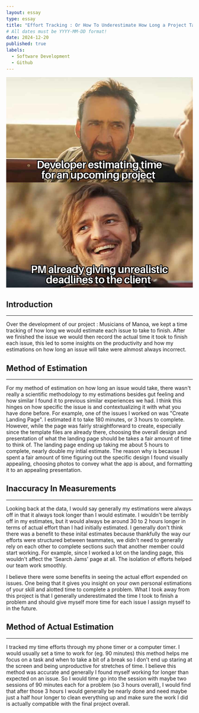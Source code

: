 ```yaml
---
layout: essay
type: essay
title: "Effort Tracking : Or How To Underestimate How Long a Project Takes"
# All dates must be YYYY-MM-DD format!
date: 2024-12-20
published: true
labels:
  - Software Development
  - Github
---
```



<div style="text-align: center;">
  <img class="img-fluid" src="../img/effort-meme2.jpg" alt="Effort Meme">
</div>


## Introduction

<hr>

Over the development of our project : Musicians of Manoa, we kept a time tracking of how long we would estimate each issue to take to finish. After we finished the issue we would then record the actual time it took to finish each issue, this led to some insights on the productivity and how my estimations on how long an issue will take were alnmost always incorrect.

## Method of Estimation

<hr>

For my method of estimation on how long an issue would take, there wasn't really a scientific methodology to my estimations besides gut feeling and how similar I found it to previous similar experiences we had. I think this hinges on how specific the issue is and contextualizing it with what you have done before. For example, one of the issues I worked on was "Create Landing Page". I estimated it to take 180 minutes, or 3 hours to complete. However, while the page was fairly straightforward to create, especially since the template files are already there, choosing the overall design and presentation of what the landing page should be takes a fair amount of time to think of. The landing page ending up taking me about 5 hours to complete, nearly double my intial estimate. The reason why is because I spent a fair amount of time figuring out the specific design I found visually appealing, choosing photos to convey what the app is about, and formatting it to an appealing presentation.

## Inaccuracy In Measurements

<hr>

Looking back at the data, I would say generally my estimations were always off in that it always took longer than I would estimate. I wouldn't be terribly off in my estimates, but it would always be around 30 to 2 hours longer in terms of actual effort than I had initially estimated. I generally don't think there was a benefit to these inital estimates because thankfully the way our efforts were structured between teammates, we didn't need to generally rely on each other to complete sections such that another member could start working. For example, since I worked a lot on the landing page, this wouldn't affect the 'Search Jams' page at all. The isolation of efforts helped our team work smoothly.

I believe there were some benefits in seeing the actual effort expended on issues. One being that it gives you insight on your own personal estimations of your skill and alotted time to complete a problem. What I took away from this project is that I generally underestimated the time I took to finish a problem and should give myself more time for each issue I assign myself to in the future.

## Method of Actual Estimation

<hr>

I tracked my time efforts through my phone timer or a computer timer. I would usually set a time to work for (eg. 90 minutes) this method helps me focus on a task and when to take a bit of a break so I don't end up staring at the screen and being unproductive for stretches of time. I believe this method was accurate and generally I found myself working for longer than expected on an issue. So I would time go into the session with maybe two sessions of 90 minutes each for a problem (so 3 hours overall), I would find that after those 3 hours I would generally be nearly done and need maybe just a half hour longer to clean everything up and make sure the work I did is actually compatible with the final project overall.
